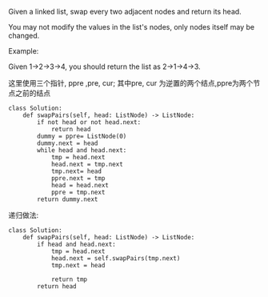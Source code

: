 Given a linked list, swap every two adjacent nodes and return its head.

You may not modify the values in the list's nodes, only nodes itself may be changed.

 

Example:

Given 1->2->3->4, you should return the list as 2->1->4->3.

这里使用三个指针, ppre ,pre, cur; 其中pre, cur 为逆置的两个结点,ppre为两个节点之前的结点
```
class Solution:
    def swapPairs(self, head: ListNode) -> ListNode:
        if not head or not head.next:
            return head
        dummy = ppre= ListNode(0)
        dummy.next = head
        while head and head.next:
            tmp = head.next
            head.next = tmp.next
            tmp.next= head
            ppre.next = tmp
            head = head.next
            ppre = tmp.next
        return dummy.next
```

递归做法:
```
class Solution:
    def swapPairs(self, head: ListNode) -> ListNode:
        if head and head.next:
            tmp = head.next
            head.next = self.swapPairs(tmp.next)
            tmp.next = head

            return tmp
        return head
```
